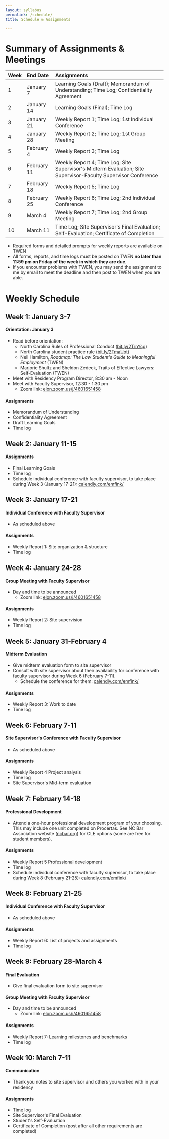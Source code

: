 ```yaml
---
layout: syllabus
permalink: /schedule/
title: Schedule & Assignments

---
```



# Summary of Assignments & Meetings

Week | End Date    |  Assignments
:----|:------------|:----------------
 1   | January 7   | Learning Goals (Draft); Memorandum of Understanding; Time Log; Confidentiality Agreement
 2   | January 14  |  Learning Goals (Final); Time Log
 3   | January 21  |  Weekly Report 1; Time Log; 1st Individual Conference
 4   | January 28  |  Weekly Report 2; Time Log; 1st Group Meeting
 5   | February 4  |  Weekly Report 3; Time Log
 6   | February 11 |  Weekly Report 4; Time Log; Site Supervisor's Midterm Evaluation; Site Supervisor-Faculty Supervisor Conference
 7   | February 18 |  Weekly Report 5; Time Log
 8   | February 25 |  Weekly Report 6; Time Log; 2nd Individual Conference
 9   | March 4     |  Weekly Report 7; Time Log; 2nd Group Meeting
 10  | March 11    |  Time Log; Site Supervisor's Final Evaluation; Self-Evaluation; Certificate of Completion

- Required forms and detailed prompts for weekly reports are available on TWEN
- All forms, reports, and time logs must be posted on TWEN **no later than 11:59 pm on Friday of the week in which they are due**.
- If you encounter problems with TWEN, you may send the assignment to me by email to meet the deadline and then post to TWEN when you are able.

# Weekly Schedule

## Week 1: January 3-7

#### Orientation: January 3

- Read before orientation:
    - North Carolina Rules of Professional Conduct ([bit.ly/2TrnYcg](http://bit.ly/2TrnYcg))
    - North Carolina student practice rule ([bit.ly/2TmaUot](http://bit.ly/2TmaUot))
    - Neil Hamilton, _Roadmap: The Law Student's Guide to Meaningful Employment_ (TWEN)
    - Marjorie Shultz and Sheldon Zedeck, Traits of Effective Lawyers: Self-Evaluation (TWEN)
- Meet with Residency Program Director, 8:30 am - Noon
- Meet with Faculty Supervisor, 12:30 - 1:30 pm
    - Zoom link: [elon.zoom.us/j/4601651458](https://elon.zoom.us/j/4601651458)

#### Assignments

- Memorandum of Understanding
- Confidentiality Agreement
- Draft Learning Goals
- Time log

## Week 2: January 11-15

#### Assignments

- Final Learning Goals
- Time log
- Schedule individual conference with faculty supervisor, to take place during Week 3 (January 17-21): [calendly.com/emfink/](https://calendly.com/emfink/)


## Week 3: January 17-21

#### Individual Conference with Faculty Supervisor

- As scheduled above

#### Assignments

- Weekly Report 1: Site organization & structure
- Time log

## Week 4: January 24-28

#### Group Meeting with Faculty Supervisor

- Day and time to be announced
    - Zoom link:  [elon.zoom.us/j/4601651458](https://elon.zoom.us/j/4601651458)

#### Assignments

- Weekly Report 2: Site supervision
- Time log

## Week 5: January 31-February 4

#### Midterm Evaluation

- Give midterm evaluation form to site supervisor
- Consult with site supervisor about their availability for conference with faculty supervisor during Week 6 (February 7-11).
    - Schedule the conference for them: [calendly.com/emfink/](https://calendly.com/emfink/)

#### Assignments

- Weekly Report 3: Work to date
- Time log

## Week 6: February 7-11

#### Site Supervisor's Conference with Faculty Supervisor

- As scheduled above

#### Assignments

- Weekly Report 4 Project analysis
- Time log
- Site Supervisor's Mid-term evaluation

## Week 7: February 14-18

#### Professional Development

- Attend a one-hour professional development program of your choosing. This may include one unit completed on Procertas. See NC Bar Association website ([ncbar.org](https://ncbar.org)) for CLE options (some are free for student members).

#### Assignments

- Weekly Report 5 Professional development
- Time log
- Schedule individual conference with faculty supervisor, to take place during Week 8 (February 21-25): [calendly.com/emfink/](https://calendly.com/emfink/)

## Week 8: February 21-25

#### Individual Conference with Faculty Supervisor

- As scheduled above

#### Assignments

- Weekly Report 6: List of projects and assignments
- Time log

## Week 9: February 28-March 4

#### Final Evaluation

- Give final evaluation form to site supervisor

#### Group Meeting with Faculty Supervisor

- Day and time to be announced
    - Zoom link:  [elon.zoom.us/j/4601651458](https://elon.zoom.us/j/4601651458)

#### Assignments

- Weekly Report 7: Learning milestones and benchmarks
- Time log

## Week 10: March 7-11

#### Communication

- Thank you notes to site supervisor and others you worked with in your residency

#### Assignments

- Time log
- Site Supervisor's Final Evaluation
- Student's Self-Evaluation
- Certificate of Completion (post after all other requirements are completed)
